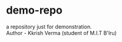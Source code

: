 # demo-repo
a repository just for demonstration.
<br>
Author - Kkrish Verma (student of  M.I.T B'lru)
